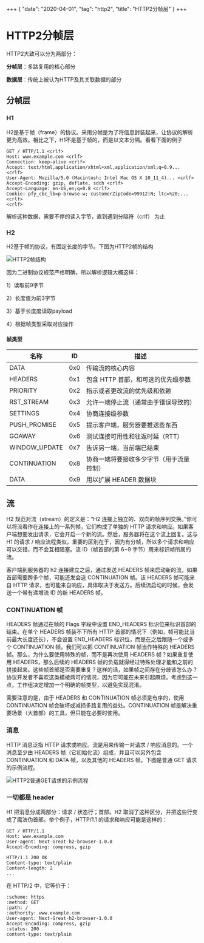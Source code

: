 +++
{
    "date": "2020-04-01",
    "tag": "http2",
    "title": "HTTP2分帧层"
}
+++
# HTTP2分帧层

HTTP2大致可以分为两部分：

**分帧层**：多路复用的核心部分

**数据层**：传统上被认为HTTP及其关联数据的部分

## 分帧层

### H1

H2是基于帧（frame）的协议。采用分帧是为了将信息封装起来，让协议的解析更为高效。相比之下，H1不是基于帧的，而是以文本分隔。看看下面的例子

```http
GET / HTTP/1.1 <crlf>
Host: www.example.com <crlf>
Connection: keep-alive <crlf>
Accept: text/html,application/xhtml+xml,application/xml;q=0.9... <crlf>
User-Agent: Mozilla/5.0 (Macintosh; Intel Mac OS X 10_11_4)... <crlf>
Accept-Encoding: gzip, deflate, sdch <crlf>
Accept-Language: en-US,en;q=0.8 <crlf>
Cookie: pfy_cbc_lb=p-browse-w; customerZipCode=99912|N; ltc=%20;...<crlf>
<crlf>
```

解析这种数据，需要不停的读入字节，直到遇到分隔符（crlf） 为止

### H2

H2基于帧的协议，有固定长度的字节。下图为HTTP2帧的结构

![HTTP2帧结构](/images/http2_1.png)

因为二进制协议规范严格明确，所以解析逻辑大概这样：

1）读取前9字节

2）长度值为前3字节

3）基于长度度读取payload

4）根据帧类型采取对应操作

#### 帧类型

| 名称 | ID | 描述 |
| ---- | -- | --- |
| DATA | 0x0 | 传输流的核心内容 |
| HEADERS | 0x1 | 包含 HTTP 首部，和可选的优先级参数 |
| PRIORITY | 0x2 | 指示或者更改流的优先级和依赖 |
| RST_STREAM | 0x3 | 允许一端停止流（通常由于错误导致的） |
| SETTINGS | 0x4 | 协商连接级参数 |
| PUSH_PROMISE | 0x5 | 提示客户端，服务器要推送些东西 |
| GOAWAY | 0x6 | 测试连接可用性和往返时延（RTT） |
| WINDOW_UPDATE | 0x7 | 告诉另一端，当前端已结束 |
| CONTINUATION | 0x8 | 协商一端将要接收多少字节（用于流量控制） |
| DATA | 0x9 | 用以扩展 HEADER 数据块 |

## 流

H2 规范对流（stream）的定义是：“H2 连接上独立的、双向的帧序列交换。”你可以将流看作在连接上的一系列帧，它们构成了单独的 HTTP 请求和响应。如果客户端想要发出请求，它会开启一个新的流。然后，服务器将在这个流上回复。这与 H1 的请求 / 响应流程类似，重要的区别在于，因为有分帧，所以多个请求和响应可以交错，而不会互相阻塞。流 ID（帧首部的第 6~9 字节）用来标识帧所属的流。

客户端到服务器的 h2 连接建立之后，通过发送 HEADERS 帧来启动新的流，如果首部需要跨多个帧，可能还发会送 CONTINUATION 帧。该 HEADERS 帧可能来自 HTTP 请求，也可能来自响应，具体取决于发送方。后续流启动的时候，会发送一个带有递增流 ID 的新 HEADERS 帧。

### CONTINUATION 帧

HEADERS 帧通过在帧的 Flags 字段中设置 END_HEADERS 标识位来标识首部的结束。在单个 HEADERS 帧装不下所有 HTTP 首部的情况下（例如，帧可能比当前最大长度还长），不会设置 END_HEADERS 标识位，而是在之后跟随一个或多个 CONTINUATION 帧。我们可以把 CONTINUATION 帧当作特殊的 HEADERS 帧。那么，为什么要使用特殊的帧，而不是再次使用 HEADERS 帧？如果重复使用 HEADERS，那么后续的 HEADERS 帧的负载就得经过特殊处理才能和之前的拼接起来。这些帧首部是否需要重复？这样的话，如果帧之间存在分歧该怎么办？协议开发者不喜欢这类模棱两可的情况，因为它可能在未来引起麻烦。考虑到这一点，工作组决定增加一个明确的帧类型，以避免实现混淆。

需要注意的是，由于 HEADERS 和 CONTINUATION 帧必须是有序的，使用 CONTINUATION 帧会破坏或减损多路复用的益处。CONTINUATION 帧是解决重要场景（大首部）的工具，但只能在必要时使用。

### 消息

HTTP 消息泛指 HTTP 请求或响应。流是用来传输一对请求 / 响应消息的。一个消息至少由 HEADERS 帧（它初始化流）组成，并且可以另外包含 CONTINUATION 和 DATA 帧，以及其他的 HEADERS 帧。下图是普通 GET 请求的示例流程。

![HTTP2普通GET请求的示例流程](/images/http2_2.png)

### 一切都是 header

H1 把消息分成两部分：请求 / 状态行；首部。H2 取消了这种区分，并把这些行变成了魔法伪首部。举个例子，HTTP/1.1 的请求和响应可能是这样的：

```http
GET / HTTP/1.1
Host: www.example.com
User-agent: Next-Great-h2-browser-1.0.0
Accept-Encoding: compress, gzip

HTTP/1.1 200 OK
Content-type: text/plain
Content-length: 2
...
```

在 HTTP/2 中，它等价于：

```http
:scheme: https
:method: GET
:path: /
:authority: www.example.com
User-agent: Next-Great-h2-browser-1.0.0
Accept-Encoding: compress, gzip
:status: 200
content-type: text/plain
```
